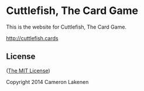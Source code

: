 # Cuttlefish, The Card Game

This is the website for Cuttlefish, The Card Game.

http://cuttlefish.cards

## License

([The MIT License](LICENSE))

Copyright 2014 Cameron Lakenen
